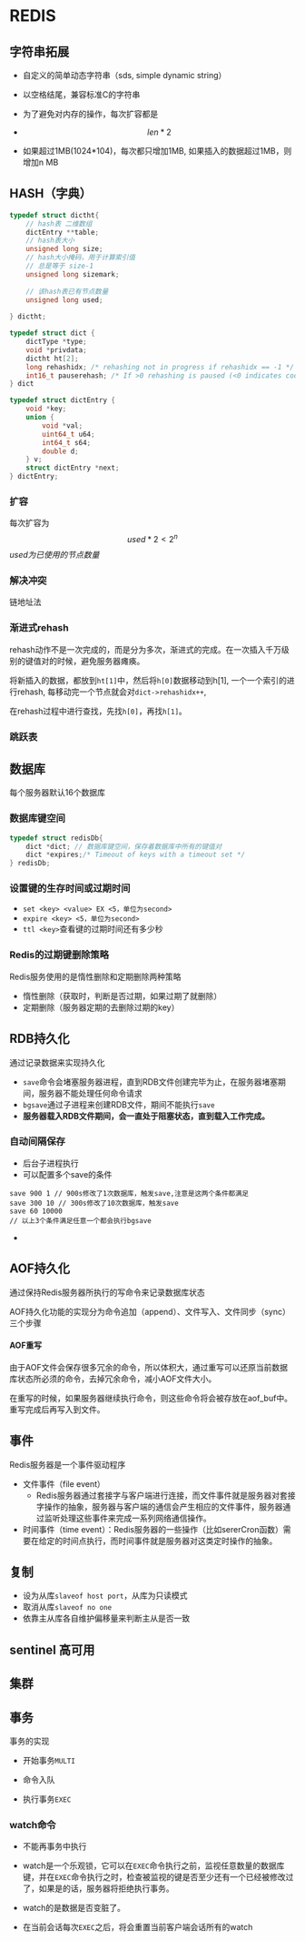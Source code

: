 # REDIS



## 字符串拓展

- 自定义的简单动态字符串（sds,  simple dynamic string）

- 以空格结尾，兼容标准C的字符串

- 为了避免对内存的操作，每次扩容都是

- $$
  len*2
  $$

- 如果超过1MB(1024*104)，每次都只增加1MB, 如果插入的数据超过1MB，则增加n MB



## HASH（字典）

```c
typedef struct dictht{
    // hash表 二维数组
    dictEntry **table;
    // hash表大小
    unsigned long size;
    // hash大小掩码，用于计算索引值
    // 总是等于 size-1 
    unsigned long sizemark;
    
    // 该hash表已有节点数量
    unsigned long used;
    
} dictht;
```

```c
typedef struct dict {
    dictType *type;
    void *privdata;
    dictht ht[2];
    long rehashidx; /* rehashing not in progress if rehashidx == -1 */
    int16_t pauserehash; /* If >0 rehashing is paused (<0 indicates coding error) */
} dict
```

```c
typedef struct dictEntry {
    void *key;
    union {
        void *val;
        uint64_t u64;
        int64_t s64;
        double d;
    } v;
    struct dictEntry *next;
} dictEntry;

```





### 扩容

每次扩容为
$$
used*2 < 2^n
$$
*used为已使用的节点数量*





### 解决冲突

链地址法



### 渐进式rehash

rehash动作不是一次完成的，而是分为多次，渐进式的完成。在一次插入千万级别的键值对的时候，避免服务器瘫痪。  

将新插入的数据，都放到`ht[1]`中，然后将`h[0]`数据移动到h[1], 一个一个索引的进行rehash, 每移动完一个节点就会对`dict->rehashidx++`, 

在rehash过程中进行查找，先找`h[0]`，再找`h[1]`。

### 跳跃表





## 数据库

每个服务器默认16个数据库

### 数据库键空间

```c
typedef struct redisDb{
    dict *dict; // 数据库键空间，保存着数据库中所有的键值对
    dict *expires;/* Timeout of keys with a timeout set */
} redisDb;
```

### 设置键的生存时间或过期时间

- `set <key> <value> EX <5，单位为second>`
- `expire <key> <5，单位为second>`
- `ttl <key>`查看键的过期时间还有多少秒

### Redis的过期键删除策略

Redis服务使用的是惰性删除和定期删除两种策略

- 惰性删除（获取时，判断是否过期，如果过期了就删除）
- 定期删除（服务器定期的去删除过期的key）



## RDB持久化

通过记录数据来实现持久化

- `save`命令会堵塞服务器进程，直到RDB文件创建完毕为止，在服务器堵塞期间，服务器不能处理任何命令请求
- `bgsave`通过子进程来创建RDB文件，期间不能执行`save`
- **服务器载入RDB文件期间，会一直处于阻塞状态，直到载入工作完成。**

### 自动间隔保存

- 后台子进程执行
- 可以配置多个save的条件

```
save 900 1 // 900s修改了1次数据库，触发save,注意是这两个条件都满足
save 300 10 // 300s修改了10次数据库，触发save
save 60 10000
// 以上3个条件满足任意一个都会执行bgsave
```

- 

## AOF持久化

通过保持Redis服务器所执行的写命令来记录数据库状态

AOF持久化功能的实现分为命令追加（append）、文件写入、文件同步（sync）三个步骤



#### AOF重写

由于AOF文件会保存很多冗余的命令，所以体积大，通过重写可以还原当前数据库状态所必须的命令，去掉冗余命令，减小AOF文件大小。

在重写的时候，如果服务器继续执行命令，则这些命令将会被存放在aof_buf中。重写完成后再写入到文件。



## 事件

Redis服务器是一个事件驱动程序

- 文件事件（file event）
  - Redis服务器通过套接字与客户端进行连接，而文件事件就是服务器对套接字操作的抽象，服务器与客户端的通信会产生相应的文件事件，服务器通过监听处理这些事件来完成一系列网络通信操作。
- 时间事件（time event）：Redis服务器的一些操作（比如sererCron函数）需要在给定的时间点执行，而时间事件就是服务器对这类定时操作的抽象。



## 复制

- 设为从库`slaveof host port`，从库为只读模式
- 取消从库`slaveof no one`
- 依靠主从库各自维护偏移量来判断主从是否一致



## sentinel 高可用





## 集群





## 事务

事务的实现

- 开始事务`MULTI`



- 命令入队

  



- 执行事务`EXEC`





### watch命令

- 不能再事务中执行

- watch是一个乐观锁，它可以在`EXEC`命令执行之前，监视任意数量的数据库键，并在`EXEC`命令执行之时，检查被监视的键是否至少还有一个已经被修改过了，如果是的话，服务器将拒绝执行事务。

- watch的是数据是否变脏了。

- 在当前会话每次`EXEC`之后，将会重置当前客户端会话所有的watch

  